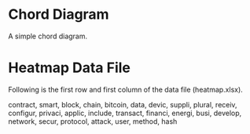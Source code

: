 # Chord Diagram
A simple chord diagram.

# Heatmap Data File

Following is the first row and first column of the data file (heatmap.xlsx).

contract, smart, block, chain, bitcoin, data, devic, suppli, plural, receiv, configur, privaci, applic, include, transact, financi, energi, busi, develop, network, secur, protocol, attack, user, method, hash
